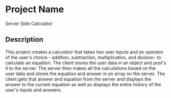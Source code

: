 # Project Name

Server Side Calculator

## Description

This project creates a calculator that takes two user inputs and an operator of the user's choice - addition, subtraction, multiplication, and division- to calculate an equation.  The client stores the user data in an object and post's it to the server.  The server then makes all the calculations based on the user data and stores the equation and answer in an array on the server.  The client gets that answer and equation from the server and displays the answer to the current equation as well as displays the entire history of the user's inputs and answers.
